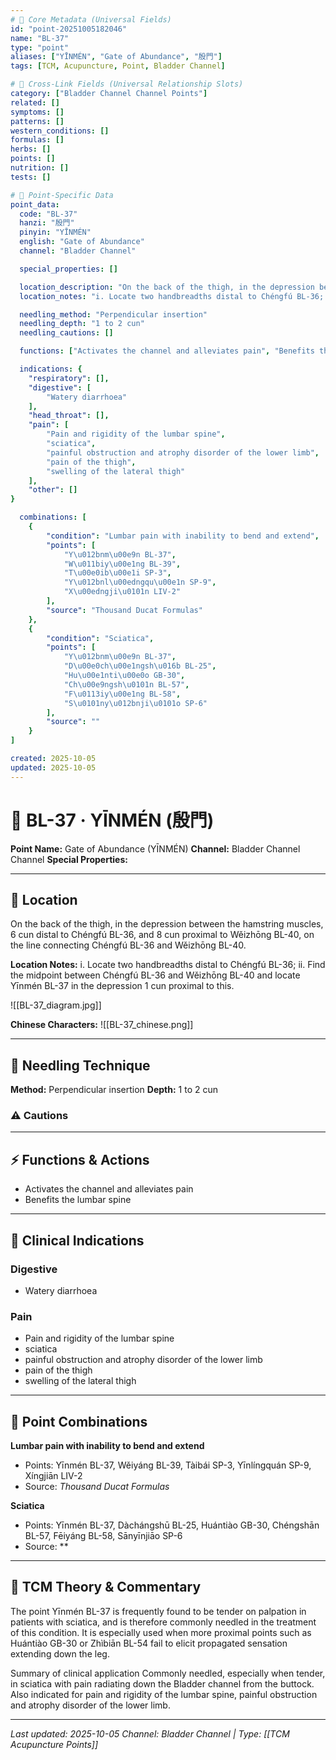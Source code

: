 ```yaml
---
# 🔹 Core Metadata (Universal Fields)
id: "point-20251005182046"
name: "BL-37"
type: "point"
aliases: ["YĪNMÉN", "Gate of Abundance", "殷門"]
tags: [TCM, Acupuncture, Point, Bladder Channel]

# 🔹 Cross-Link Fields (Universal Relationship Slots)
category: ["Bladder Channel Channel Points"]
related: []
symptoms: []
patterns: []
western_conditions: []
formulas: []
herbs: []
points: []
nutrition: []
tests: []

# 🔹 Point-Specific Data
point_data:
  code: "BL-37"
  hanzi: "殷門"
  pinyin: "YĪNMÉN"
  english: "Gate of Abundance"
  channel: "Bladder Channel"

  special_properties: []

  location_description: "On the back of the thigh, in the depression between the hamstring muscles, 6 cun distal to Chéngfú BL-36, and 8 cun proximal to Wěizhōng BL-40, on the line connecting Chéngfú BL-36 and Wěizhōng BL-40."
  location_notes: "i. Locate two handbreadths distal to Chéngfú BL-36; ii. Find the midpoint between Chéngfú BL-36 and Wěizhōng BL-40 and locate Yīnmén BL-37 in the depression 1 cun proximal to this."

  needling_method: "Perpendicular insertion"
  needling_depth: "1 to 2 cun"
  needling_cautions: []

  functions: ["Activates the channel and alleviates pain", "Benefits the lumbar spine"]

  indications: {
    "respiratory": [],
    "digestive": [
        "Watery diarrhoea"
    ],
    "head_throat": [],
    "pain": [
        "Pain and rigidity of the lumbar spine",
        "sciatica",
        "painful obstruction and atrophy disorder of the lower limb",
        "pain of the thigh",
        "swelling of the lateral thigh"
    ],
    "other": []
}

  combinations: [
    {
        "condition": "Lumbar pain with inability to bend and extend",
        "points": [
            "Y\u012bnm\u00e9n BL-37",
            "W\u011biy\u00e1ng BL-39",
            "T\u00e0ib\u00e1i SP-3",
            "Y\u012bnl\u00edngqu\u00e1n SP-9",
            "X\u00edngji\u0101n LIV-2"
        ],
        "source": "Thousand Ducat Formulas"
    },
    {
        "condition": "Sciatica",
        "points": [
            "Y\u012bnm\u00e9n BL-37",
            "D\u00e0ch\u00e1ngsh\u016b BL-25",
            "Hu\u00e1nti\u00e0o GB-30",
            "Ch\u00e9ngsh\u0101n BL-57",
            "F\u0113iy\u00e1ng BL-58",
            "S\u0101ny\u012bnji\u0101o SP-6"
        ],
        "source": ""
    }
]

created: 2025-10-05
updated: 2025-10-05
---
```


# 📍 BL-37 · YĪNMÉN (殷門)

**Point Name:** Gate of Abundance (YĪNMÉN)
**Channel:** Bladder Channel Channel
**Special Properties:** 

---

## 📍 Location

On the back of the thigh, in the depression between the hamstring muscles, 6 cun distal to Chéngfú BL-36, and 8 cun proximal to Wěizhōng BL-40, on the line connecting Chéngfú BL-36 and Wěizhōng BL-40.

**Location Notes:**
i. Locate two handbreadths distal to Chéngfú BL-36; ii. Find the midpoint between Chéngfú BL-36 and Wěizhōng BL-40 and locate Yīnmén BL-37 in the depression 1 cun proximal to this.

![[BL-37_diagram.jpg]]

**Chinese Characters:** ![[BL-37_chinese.png]]

---

## 🔧 Needling Technique

**Method:** Perpendicular insertion
**Depth:** 1 to 2 cun

### ⚠️ Cautions

---

## ⚡ Functions & Actions
- Activates the channel and alleviates pain
- Benefits the lumbar spine

---

## 🎯 Clinical Indications

### Digestive
- Watery diarrhoea

### Pain
- Pain and rigidity of the lumbar spine
- sciatica
- painful obstruction and atrophy disorder of the lower limb
- pain of the thigh
- swelling of the lateral thigh

---

## 🔗 Point Combinations

**Lumbar pain with inability to bend and extend**
- Points: Yīnmén BL-37, Wěiyáng BL-39, Tàibái SP-3, Yīnlíngquán SP-9, Xíngjiān LIV-2
- Source: *Thousand Ducat Formulas*

**Sciatica**
- Points: Yīnmén BL-37, Dàchángshū BL-25, Huántiào GB-30, Chéngshān BL-57, Fēiyáng BL-58, Sānyīnjiāo SP-6
- Source: **

---

## 🧬 TCM Theory & Commentary

The point Yīnmén BL-37 is frequently found to be tender on palpation in patients with sciatica, and is therefore commonly needled in the treatment of this condition. It is especially used when more proximal points such as Huántiào GB-30 or Zhìbiān BL-54 fail to elicit propagated sensation extending down the leg.

Summary of clinical application
Commonly needled, especially when tender, in sciatica with pain radiating down the Bladder channel from the buttock.
Also indicated for pain and rigidity of the lumbar spine, painful obstruction and atrophy disorder of the lower limb.

---

*Last updated: 2025-10-05*
*Channel: Bladder Channel | Type: [[TCM Acupuncture Points]]*
